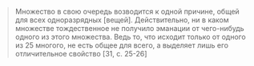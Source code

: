 >Множество в свою очередь возводится к одной причине, общей для всех одноразрядных [вещей]. Действительно, ни в каком множестве тождественное не получило эманации от чего-нибудь одного из этого множества. Ведь то, что исходит только от одного из 25 многого, не есть общее для всего, а выделяет лишь его отличительное свойство [31, c. 25-26]